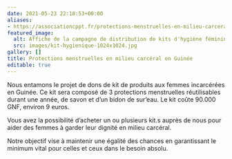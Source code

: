 ```yaml
---
date: 2021-05-23 22:18:53+00:00
aliases:
- https://associationcppt.fr/protections-menstruelles-en-milieu-carceral-en-guinee/
featured_image:
  alt: Affiche de la campagne de distribution de kits d'hygiène féminine en milieu carcéral
  src: images/kit-hygienique-1024x1024.jpg
gallery: []
title: Protections menstruelles en milieu carcéral en Guinée
editable: true
---
```

Nous entamons le projet de dons de kit de produits aux femmes incarcérées en Guinée. Ce kit sera composé de 3 protections menstruelles réutilisables durant une année, de savon et d’un bidon de sur’eau. Le kit coûte 90.000 GNF, environ 9 euros.

Vous avez la possibilité d’acheter un ou plusieurs kit.s auprès de nous pour aider des femmes à garder leur dignité en milieu carcéral.

Notre objectif vise à maintenir une égalité des chances en garantissant le minimum vital pour celles et ceux dans le besoin absolu.
